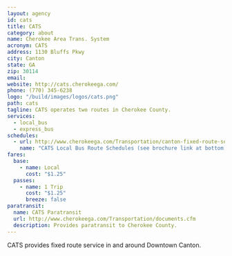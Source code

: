 ```yaml
---
layout: agency
id: cats
title: CATS
category: about
name: Cherokee Area Trans. System
acronym: CATS
address: 1130 Bluffs Pkwy
city: Canton
state: GA
zip: 30114
email: 
website: http://cats.cherokeega.com/
phone: (770) 345-6238
logo: "/build/images/logos/cats.png"
path: cats
tagline: CATS operates two routes in Cherokee County.
services:
  - local_bus
  - express_bus
schedules:
  - url: http://www.cherokeega.com/Transportation/canton-fixed-route-service/
    name: "CATS Local Bus Route Schedules (see brochure link at bottom)"
fares:
  base: 
    - name: Local
      cost: "$1.25"
  passes:
    - name: 1 Trip
      cost: "$1.25"
      breeze: false
paratransit:
  name: CATS Paratransit
  url: http://www.cherokeega.com/Transportation/documents.cfm
  description: Provides paratransit to Cherokee County.
---
```


CATS provides fixed route service in and around Downtown Canton.